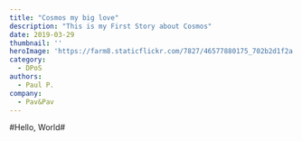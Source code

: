 ```yaml
---
title: "Cosmos my big love"
description: "This is my First Story about Cosmos"
date: 2019-03-29
thumbnail: ''
heroImage: 'https://farm8.staticflickr.com/7827/46577880175_702b2d1f2a.jpg'
category:
  - DPoS
authors: 
  - Paul P.
company: 
  - Pav&Pav
---
```


#Hello, World#
